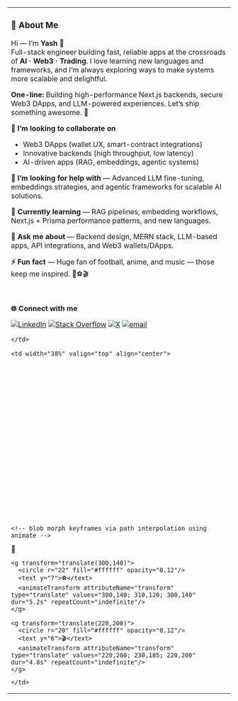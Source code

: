 <!-- Two-column layout: left = About + badges, right = animated SVG -->
<table>
  <tr>
    <td width="62%" valign="top">

### 💫 About Me
Hi — I’m **Yash** 👋  
Full-stack engineer building fast, reliable apps at the crossroads of **AI · Web3 · Trading**. I love learning new languages and frameworks, and I’m always exploring ways to make systems more scalable and delightful.

**One-line:** Building high-performance Next.js backends, secure Web3 DApps, and LLM-powered experiences. Let’s ship something awesome. 🚀

**🔭 I’m looking to collaborate on**
- Web3 DApps (wallet UX, smart-contract integrations)  
- Innovative backends (high throughput, low latency)  
- AI-driven apps (RAG, embeddings, agentic systems)

**🤝 I’m looking for help with** — Advanced LLM fine-tuning, embeddings strategies, and agentic frameworks for scalable AI solutions.

**🌱 Currently learning** — RAG pipelines, embedding workflows, Next.js + Prisma performance patterns, and new languages.

**💬 Ask me about** — Backend design, MERN stack, LLM-based apps, API integrations, and Web3 wallets/DApps.

**⚡ Fun fact** — Huge fan of football, anime, and music — those keep me inspired. 🎵⚽🎬

<br/>

**🌐 Connect with me**
<!-- badges in a single horizontal line -->
[![LinkedIn](https://img.shields.io/badge/LinkedIn-%230077B5.svg?logo=linkedin&logoColor=white)](https://linkedin.com/in/yash-rd)
[![Stack Overflow](https://img.shields.io/badge/-Stackoverflow-FE7A16?logo=stack-overflow&logoColor=white)](https://stackoverflow.com/users/31412848/yash-gupta)
[![X](https://img.shields.io/badge/X-black.svg?logo=X&logoColor=white)](https://x.com/Y_ash_R_)
[![email](https://img.shields.io/badge/Email-D14836?logo=gmail&logoColor=white)](mailto:yg27june.yash@gmail.com)

    </td>

    <td width="38%" valign="top" align="center">

<!-- Inline animated SVG (paste into README) -->
<!-- A colorful morphing blob with floating emoji bubbles to reflect interests -->
<svg width="100%" height="260" viewBox="0 0 360 260" xmlns="http://www.w3.org/2000/svg" role="img" aria-labelledby="titleDesc">
  <title id="titleDesc">Animated blob and interest bubbles</title>
  <defs>
    <linearGradient id="g1" x1="0" x2="1">
      <stop offset="0" stop-color="#06b6d4"/>
      <stop offset="1" stop-color="#7c3aed"/>
    </linearGradient>

    <!-- blob morph keyframes via path interpolation using animate -->
  </defs>

  <!-- morphing blob -->
  <path id="blob" fill="url(#g1)" opacity="0.95" transform="translate(20,10)">
    <animate attributeName="d" dur="6s" repeatCount="indefinite"
      values="
        M160,20 C220,20 300,40 310,100 C320,160 260,220 200,230 C140,240 60,220 50,160 C40,100 100,20 160,20 Z;
        M170,10 C230,30 300,70 295,130 C290,190 230,230 175,225 C120,220 60,190 55,130 C50,70 110,0 170,10 Z;
        M155,25 C205,20 300,60 305,120 C310,180 250,225 190,225 C130,225 60,200 55,140 C50,80 90,30 155,25 Z;
        M160,20 C220,20 300,40 310,100 C320,160 260,220 200,230 C140,240 60,220 50,160 C40,100 100,20 160,20 Z" />
  </path>

  <!-- subtle highlight -->
  <ellipse cx="220" cy="80" rx="42" ry="18" fill="#ffffff" opacity="0.08">
    <animate attributeName="opacity" values="0.08;0.15;0.08" dur="4s" repeatCount="indefinite"/>
  </ellipse>

  <!-- floating interest bubbles (emoji) -->
  <g font-size="20" font-family="Segoe UI Emoji, Noto Color Emoji, Apple Color Emoji, sans-serif" text-anchor="middle">
    <g transform="translate(260,35)">
      <circle r="20" fill="#ffffff" opacity="0.12"/>
      <text y="6">🎵</text>
      <animateTransform attributeName="transform" type="translate" values="260,35; 270,20; 260,35" dur="4.2s" repeatCount="indefinite"/>
    </g>

    <g transform="translate(300,140)">
      <circle r="22" fill="#ffffff" opacity="0.12"/>
      <text y="7">⚽</text>
      <animateTransform attributeName="transform" type="translate" values="300,140; 310,120; 300,140" dur="5.2s" repeatCount="indefinite"/>
    </g>

    <g transform="translate(220,200)">
      <circle r="20" fill="#ffffff" opacity="0.12"/>
      <text y="6">🎬</text>
      <animateTransform attributeName="transform" type="translate" values="220,200; 230,185; 220,200" dur="4.8s" repeatCount="indefinite"/>
    </g>
  </g>

  <!-- tiny code sparkles -->
  <g fill="#ffffff" opacity="0.9">
    <rect x="40" y="40" width="6" height="6" rx="1">
      <animate attributeName="y" dur="3s" values="40;30;40" repeatCount="indefinite"/>
      <animate attributeName="opacity" dur="3s" values="0.9;0.2;0.9" repeatCount="indefinite"/>
    </rect>
    <rect x="80" y="100" width="5" height="5" rx="1">
      <animate attributeName="y" dur="4s" values="100;90;100" repeatCount="indefinite"/>
      <animate attributeName="opacity" dur="4s" values="0.9;0.15;0.9" repeatCount="indefinite"/>
    </rect>
  </g>
</svg>

    </td>
  </tr>
</table>

<!-- continue with Tech stack, Projects, GitHub stats below as before -->
